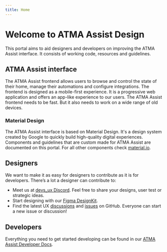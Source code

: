 ```yaml
---
title: Home
---
```


# Welcome to ATMA Assist Design

This portal aims to aid designers and developers on improving the ATMA Assist interface. It consists of working code, resources and guidelines.

## ATMA Assist interface

The ATMA Assist frontend allows users to browse and control the state of their home, manage their automations and configure integrations. The frontend is designed as a mobile-first experience. It is a progressive web application and offers an app-like experience to our users. The ATMA Assist frontend needs to be fast. But it also needs to work on a wide range of old devices.

### Material Design

The ATMA Assist interface is based on Material Design. It's a design system created by Google to quickly build high-quality digital experiences. Components and guidelines that are custom made for ATMA Assist are documented on this portal. For all other components check <a href="https://material.io" rel="noopener noreferrer" target="_blank">material.io</a>.

## Designers

We want to make it as easy for designers to contribute as it is for developers. There’s a lot a designer can contribute to:

- Meet us at <a href="https://www.home-assistant.io/join-chat" rel="noopener noreferrer" target="_blank">devs_ux Discord</a>. Feel free to share your designs, user test or strategic ideas.
- Start designing with our <a href="https://www.figma.com/community/file/967153512097289521/Home-Assistant-DesignKit" rel="noopener noreferrer" target="_blank">Figma DesignKit</a>.
- Find the latest UX <a href="https://github.com/home-assistant/frontend/discussions?discussions_q=label%3Aux" rel="noopener noreferrer" target="_blank">discussions</a> and <a href="https://github.com/home-assistant/frontend/labels/ux" rel="noopener noreferrer" target="_blank">issues</a> on GitHub. Everyone can start a new issue or discussion!

## Developers

Everything you need to get started developing can be found in our <a href="https://developers.home-assistant.io" rel="noopener noreferrer" target="_blank">ATMA Assist Developer Docs</a>.
